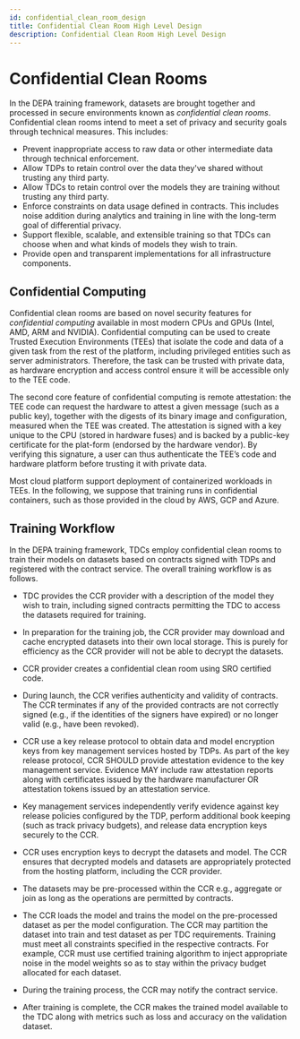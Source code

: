 ```yaml
---
id: confidential_clean_room_design
title: Confidential Clean Room High Level Design
description: Confidential Clean Room High Level Design
---
```


# Confidential Clean Rooms

In the DEPA training framework, datasets are brought together and processed in secure environments known as _confidential clean rooms_. Confidential clean rooms intend to meet a set of privacy and security goals through technical measures. This includes:

- Prevent inappropriate access to raw data or other intermediate data through technical enforcement.
- Allow TDPs to retain control over the data they've shared without trusting any third party. 
- Allow TDCs to retain control over the models they are training without trusting any third party.
- Enforce constraints on data usage defined in contracts. This includes noise addition during analytics and training in line with the long-term goal of differential privacy.
- Support flexible, scalable, and extensible training so that TDCs can choose when and what kinds of models they wish to train.
- Provide open and transparent implementations for all infrastructure components.

## Confidential Computing
Confidential clean rooms are based on novel security features for _confidential computing_ available in most modern CPUs and GPUs (Intel, AMD, ARM and NVIDIA). Confidential computing can be used to create Trusted Execution Environments (TEEs) that isolate the code and data of a given task from the rest of the platform, including privileged entities such as server administrators. Therefore, the task can be trusted with private data, as hardware encryption and access control ensure it will be accessible only to the TEE code. 

The second core feature of confidential computing is remote attestation: the TEE code can request the hardware to attest a given message (such as a public key), together with the digests of its binary image and configuration, measured when the TEE was created. The attestation is signed with a key unique to the CPU (stored in hardware fuses) and is backed by a public-key certificate for the plat-form (endorsed by the hardware vendor). By verifying this signature, a user can thus authenticate the TEE’s code and hardware platform before trusting it with private data.

Most cloud platform support deployment of containerized workloads in TEEs. In the following, we suppose that training runs in confidential containers, such as those provided in the cloud by AWS, GCP and Azure.

## Training Workflow
In the DEPA training framework, TDCs employ confidential clean rooms to train their models on datasets based on contracts signed with TDPs and registered with the contract service. The overall training workflow is as follows. 

- TDC provides the CCR provider with a description of the model they wish to train, including signed contracts permitting the TDC to access the datasets required for training. 

- In preparation for the training job, the CCR provider may download and cache encrypted datasets into their own local storage. This is purely for efficiency as the CCR provider will not be able to decrypt the datasets. 

- CCR provider creates a confidential clean room using SRO certified code. 

- During launch, the CCR verifies authenticity and validity of contracts. The CCR terminates if any of the provided contracts are not correctly signed (e.g., if the identities of the signers have expired) or no longer valid (e.g., have been revoked). 

- CCR use a key release protocol to obtain data and model encryption keys from key management services hosted by TDPs. As part of the key release protocol, CCR SHOULD provide attestation evidence to the key management service. Evidence MAY include raw attestation reports along with certificates issued by the hardware manufacturer OR attestation tokens issued by an attestation service. 

- Key management services independently verify evidence against key release policies configured by the TDP, perform additional book keeping (such as track privacy budgets), and release data encryption keys securely to the CCR. 

- CCR uses encryption keys to decrypt the datasets and model. The CCR ensures that decrypted models and datasets are appropriately protected from the hosting platform, including the CCR provider.

- The datasets may be pre-processed within the CCR e.g., aggregate or join as long as the operations are permitted by contracts. 

- The CCR loads the model and trains the model on the pre-processed dataset as per the model configuration. The CCR may partition the dataset into train and test dataset as per TDC requirements. Training must meet all constraints specified in the respective contracts. For example, CCR must use certified training algorithm to inject appropriate noise in the model weights so as to stay within the privacy budget allocated for each dataset. 

- During the training process, the CCR may notify the contract service. 

- After training is complete, the CCR makes the trained model available to the TDC along with metrics such as loss and accuracy on the validation dataset. 
